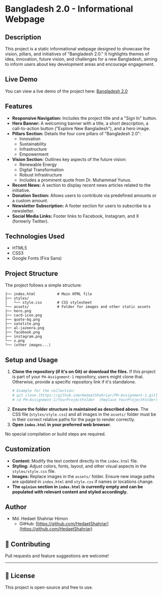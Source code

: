 # Bangladesh 2.0 - Informational Webpage

## Description

This project is a static informational webpage designed to showcase the vision, pillars, and initiatives of "Bangladesh 2.0." It highlights themes of idea, innovation, future vision, and challenges for a new Bangladesh, aiming to inform users about key development areas and encourage engagement.

## Live Demo

You can view a live demo of the project here: [Bangladesh 2.0](https://hedaetshahriar.github.io/PH-Assignment-1/)

## Features

* **Responsive Navigation:** Includes the project title and a "Sign In" button.
* **Hero Banner:** A welcoming banner with a title, a short description, a call-to-action button ("Explore New Bangladesh"), and a hero image.
* **Pillars Section:** Details the four core pillars of "Bangladesh 2.0":
    * Innovation
    * Sustainability
    * Infrastructure
    * Empowerment
* **Vision Section:** Outlines key aspects of the future vision:
    * Renewable Energy
    * Digital Transformation
    * Robust Infrastructure
    * Includes a prominent quote from Dr. Muhammad Yunus.
* **Recent News:** A section to display recent news articles related to the initiative.
* **Donation Section:** Allows users to contribute via predefined amounts or a custom amount.
* **Newsletter Subscription:** A footer section for users to subscribe to a newsletter.
* **Social Media Links:** Footer links to Facebook, Instagram, and X (formerly Twitter).

## Technologies Used

* HTML5
* CSS3
* Google Fonts (Fira Sans)

## Project Structure

The project follows a simple structure:

```
├── index.html          # Main HTML file
├── styles/
│   └── style.css       # CSS stylesheet
└── assets/             # Folder for images and other static assets
├── hero.png
├── card-icon.png
├── quote-bg.png
├── satelite.png
├── al-jazeera.png
├── facebook.png
├── instagram.png
└── x.png
└── (other images...)
```

## Setup and Usage

1.  **Clone the repository (if it's on Git) or download the files.**
    If this project is part of your `PH-Assignment-1` repository, users might clone that. Otherwise, provide a specific repository link if it's standalone.
    ```bash
    # Example for the collection:
    # git clone [https://github.com/HedaetShahriar/PH-Assignment-1.git](https://github.com/HedaetShahriar/PH-Assignment-1.git)
    # cd PH-Assignment-1/YourProjectFolder  (Replace YourProjectFolder)
    ```
2.  **Ensure the folder structure is maintained as described above.** The CSS file (`styles/style.css`) and all images in the `assets/` folder must be in their correct relative paths for the page to render correctly.
3.  **Open `index.html` in your preferred web browser.**

No special compilation or build steps are required.

## Customization

* **Content:** Modify the text content directly in the `index.html` file.
* **Styling:** Adjust colors, fonts, layout, and other visual aspects in the `styles/style.css` file.
* **Images:** Replace images in the `assets/` folder. Ensure new image paths are updated in `index.html` and `style.css` if names or locations change.
* **The `opinion` section in `index.html` is currently empty and can be populated with relevant content and styled accordingly.**

## Author

* Md. Hedaet Shahriar Himon
    * GitHub: [https://github.com/HedaetShahriar](https://github.com/HedaetShahriar)

## 🙌 Contributing

Pull requests and feature suggestions are welcome!

---

## 📝 License

This project is open-source and free to use.
